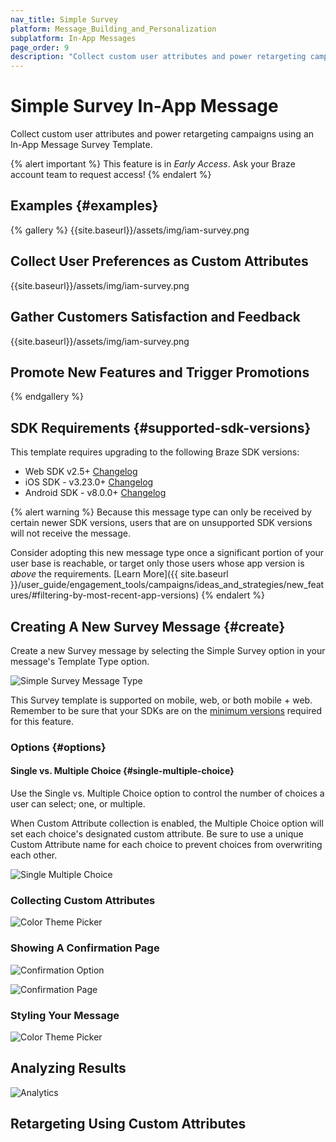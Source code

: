 ```yaml
---
nav_title: Simple Survey
platform: Message_Building_and_Personalization
subplatform: In-App Messages
page_order: 9
description: "Collect custom user attributes and power retargeting campaigns using an In-App Message Survey Template."
---
```


# Simple Survey In-App Message

Collect custom user attributes and power retargeting campaigns using an In-App Message Survey Template.

{% alert important %}
This feature is in *Early Access*. Ask your Braze account team to request access!
{% endalert %}

## Examples {#examples}

{% gallery %}
{{site.baseurl}}/assets/img/iam-survey.png  <br> <h2>Collect User Preferences as Custom Attributes</h2>
{{site.baseurl}}/assets/img/iam-survey.png  <br> <h2>Gather Customers Satisfaction and Feedback</h2>
{{site.baseurl}}/assets/img/iam-survey.png  <br> <h2>Promote New Features and Trigger Promotions</h2>
{% endgallery %}

## SDK Requirements {#supported-sdk-versions}

This template requires upgrading to the following Braze SDK versions:

* Web SDK v2.5+ [Changelog]({{site.baseurl}}/developer_guide/platform_integration_guides/web/changelog/#250)
* iOS SDK - v3.23.0+ [Changelog]({{site.baseurl}}/developer_guide/platform_integration_guides/ios/changelog/#3230)
* Android SDK - v8.0.0+ [Changelog]({{site.baseurl}}/developer_guide/platform_integration_guides/android/changelog/#800)

{% alert warning %}
Because this message type can only be received by certain newer SDK versions, users that are on unsupported SDK versions will not receive the message. 

Consider adopting this new message type once a significant portion of your user base is reachable, or target only those users whose app version is _above_ the requirements. [Learn More]({{ site.baseurl }}/user_guide/engagement_tools/campaigns/ideas_and_strategies/new_features/#filtering-by-most-recent-app-versions)
{% endalert %}

## Creating A New Survey Message {#create}

Create a new Survey message by selecting the Simple Survey option in your message's Template Type option.

![Simple Survey Message Type]({{site.baseurl}}/assets/img/survey-message-type.png)

This Survey template is supported on mobile, web, or both mobile + web. Remember to be sure that your SDKs are on the [minimum versions](#supported-sdk-versions) required for this feature.

### Options {#options}

#### Single vs. Multiple Choice {#single-multiple-choice}

Use the Single vs. Multiple Choice option to control the number of choices a user can select; one, or multiple.

When Custom Attribute collection is enabled, the Multiple Choice option will set each choice's designated custom attribute. Be sure to use a unique Custom Attribute name for each choice to prevent choices from overwriting each other.

![Single Multiple Choice]({{site.baseurl}}/assets/img/single-multiple-choice.png)

### Collecting Custom Attributes

![Color Theme Picker]({{site.baseurl}}/assets/img/collect-attributes.png)

### Showing A Confirmation Page

![Confirmation Option]({{site.baseurl}}/assets/img/confirmation-option.png)

![Confirmation Page]({{site.baseurl}}/assets/img/confirmation-page.png)

### Styling Your Message

![Color Theme Picker]({{site.baseurl}}/assets/img/color-theme-picker.png)

## Analyzing Results

![Analytics]({{site.baseurl}}/assets/img/analytics.png)

## Retargeting Using Custom Attributes

